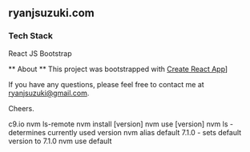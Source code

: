 ## ryanjsuzuki.com

### Tech Stack
React
JS
Bootstrap

** About **
This project was bootstrapped with [Create React App](https://github.com/facebookincubator/create-react-app)]

If you have any questions, please feel free to contact me at ryanjsuzuki@gmail.com.

Cheers.


c9.io
nvm ls-remote
nvm install [version]
nvm use [version]
nvm ls - determines currently used version
nvm alias default 7.1.0 - sets default version to 7.1.0
nvm use default